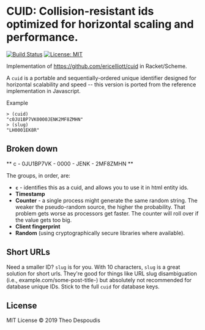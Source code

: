 # CUID: Collision-resistant ids optimized for horizontal scaling and performance.

[![Build Status](https://travis-ci.org/theodesp/cuid.svg?branch=master)](https://travis-ci.org/theodesp/cuid)
[![License: MIT](https://img.shields.io/badge/license-MIT-blue.svg)](LICENSE)

Implementation of https://github.com/ericelliott/cuid in Racket/Scheme.

A `cuid` is a portable and sequentially-ordered unique identifier designed for horizontal scalability and speed -- this version is ported from the reference implementation in Javascript.



Example

```
> (cuid)
"c0JU1BP7VK0000JENK2MF8ZMHN"
> (slug)
"LH0001EK8R"
```


## Broken down
** c - 0JU1BP7VK - 0000 - JENK - 2MF8ZMHN **

The groups, in order, are:

 - **`c`** - identifies this as a cuid, and allows you to use it in html entity ids.
 - **Timestamp**
 - **Counter** - a single process might generate the same random string. The weaker the pseudo-random source, the higher the probability. That problem gets worse as processors get faster. The counter will roll over if the value gets too big.
 - **Client fingerprint**
 - **Random** (using cryptographically secure libraries where available).

## Short URLs
Need a smaller ID? `slug` is for you. With 10 characters, `slug` is a great solution for short urls. 
They're good for things like URL slug disambiguation (i.e., example.com/some-post-title-<slug>) but absolutely not recommended for database unique IDs. Stick to the full `cuid` for database keys.

## License
MIT License © 2019 Theo Despoudis
